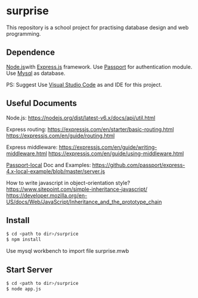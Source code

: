 # surprise

This repository is a school project for practising database design and web programming.


## Dependence
[Node.js](https://nodejs.org/en/)with [Express.js](https://expressjs.com/) framework.
Use [Passport](http://passportjs.org/) for authentication module.
Use [Mysql](https://www.mysql.com/) as database.

PS: Suggest Use [Visual Studio Code](http://code.visualstudio.com/) as and IDE for this project.


## Useful Documents
Node.js: 
https://nodejs.org/dist/latest-v6.x/docs/api/util.html

Express routing: 
https://expressjs.com/en/starter/basic-routing.html
https://expressjs.com/en/guide/routing.html 

Express middleware: 
https://expressjs.com/en/guide/writing-middleware.html
https://expressjs.com/en/guide/using-middleware.html 

[Passport-local](https://github.com/jaredhanson/passport-local) Doc and Examples:
https://github.com/passport/express-4.x-local-example/blob/master/server.js

How to write javascript in object-orientation style?
https://www.sitepoint.com/simple-inheritance-javascript/
https://developer.mozilla.org/en-US/docs/Web/JavaScript/Inheritance_and_the_prototype_chain



## Install

```bash
$ cd <path to dir>/surprice
$ npm install 
```
Use mysql workbench to import file surprise.mwb

## Start Server

```bash
$ cd <path to dir>/surprice
$ node app.js
```


